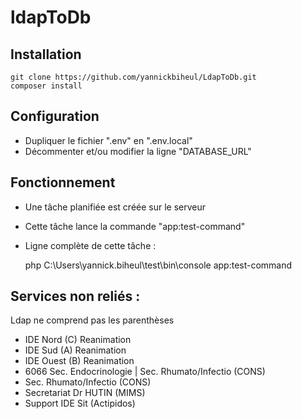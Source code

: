 # ldapToDb

## Installation
    git clone https://github.com/yannickbiheul/LdapToDb.git
    composer install

## Configuration
- Dupliquer le fichier ".env" en ".env.local"
- Décommenter et/ou modifier la ligne "DATABASE_URL"

## Fonctionnement
- Une tâche planifiée est créée sur le serveur
- Cette tâche lance la commande "app:test-command"
- Ligne complète de cette tâche :

    php C:\Users\yannick.biheul\test\bin\console app:test-command 

## Services non reliés :
Ldap ne comprend pas les parenthèses
- IDE Nord (C) Reanimation
- IDE Sud (A) Reanimation
- IDE Ouest (B) Reanimation
- 6066 Sec. Endocrinologie | Sec. Rhumato/Infectio (CONS)
- Sec. Rhumato/Infectio (CONS)
- Secretariat Dr HUTIN (MIMS)
- Support IDE Sit (Actipidos)